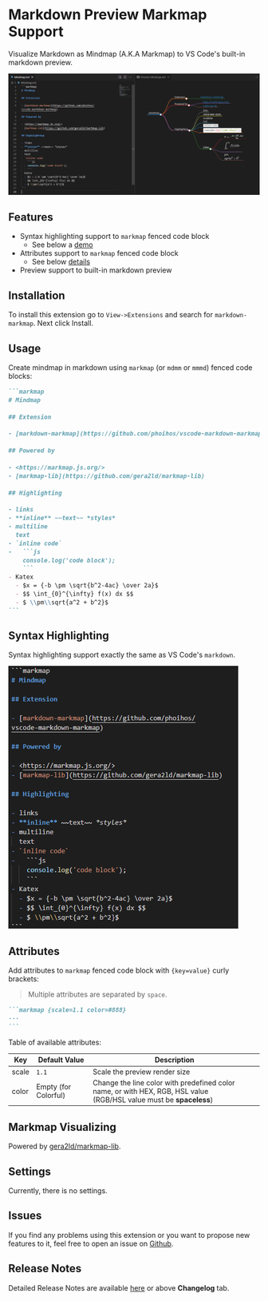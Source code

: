# Markdown Preview Markmap Support

Visualize Markdown as Mindmap (A.K.A Markmap) to VS Code's built-in markdown preview.

![Demo 1](./images/readme/demo1.png)

## Features

- Syntax highlighting support to `markmap` fenced code block
    - See below a [demo](#syntax-highlighting)
- Attributes support to `markmap` fenced code block
    - See below [details](#attributes)
- Preview support to built-in markdown preview

## Installation

To install this extension go to `View->Extensions` and search for `markdown-markmap`. Next click Install.

## Usage

Create mindmap in markdown using `markmap` (or `mdmm` or `mmmd`) fenced code blocks:

~~~markdown
```markmap
# Mindmap

## Extension

- [markdown-markmap](https://github.com/phoihos/vscode-markdown-markmap)

## Powered by

- <https://markmap.js.org/>
- [markmap-lib](https://github.com/gera2ld/markmap-lib)

## Highlighting

- links
- **inline** ~~text~~ *styles*
- multiline
  text
- `inline code`
-   ```js
    console.log('code block');
    ```
- Katex
  - $x = {-b \pm \sqrt{b^2-4ac} \over 2a}$
  - $$ \int_{0}^{\infty} f(x) dx $$
  - $ \\pm\\sqrt{a^2 + b^2}$
```
~~~

## Syntax Highlighting

Syntax highlighting support exactly the same as VS Code's `markdown`.

![Demo 2](./images/readme/demo2.png)

## Attributes

Add attributes to `markmap` fenced code block with `{key=value}` curly brackets:
> Multiple attributes are separated by `space`.

~~~markdown
```markmap {scale=1.1 color=#888}
···
```
~~~

Table of available attributes:

| Key   | Default Value        | Description                                                                                                            |
| ----- | -------------------- | ---------------------------------------------------------------------------------------------------------------------- |
| scale | `1.1`                | Scale the preview render size                                                                                          |
| color | Empty (for Colorful) | Change the line color with predefined color name, or with HEX, RGB, HSL value<br>(RGB/HSL value must be **spaceless**) |

## Markmap Visualizing

Powered by [gera2ld/markmap-lib](https://github.com/gera2ld/markmap/tree/master/packages/markmap-lib).

## Settings

Currently, there is no settings.

## Issues

If you find any problems using this extension or you want to propose new features to it, feel free to open an issue on [Github](https://github.com/phoihos/vscode-markdown-markmap/issues).

## Release Notes

Detailed Release Notes are available [here](https://github.com/phoihos/vscode-markdown-markmap/blob/master/CHANGELOG.md) or above **Changelog** tab.
